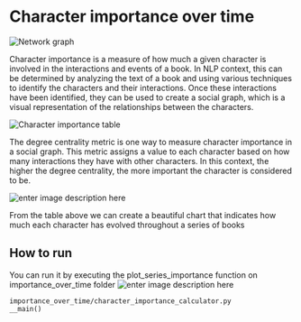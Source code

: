 
# Character importance over time
![Network graph](https://i.imgur.com/1UINepX.png)

Character importance is a measure of how much a given character is involved in the interactions and events of a book. In NLP context, this can be determined by analyzing the text of a book and using various techniques to identify the characters and their interactions. Once these interactions have been identified, they can be used to create a social graph, which is a visual representation of the relationships between the characters.

![Character importance table](https://i.imgur.com/nOpI2Tr.png)

The degree centrality metric is one way to measure character importance in a social graph. This metric assigns a value to each character based on how many interactions they have with other characters. In this context, the higher the degree centrality, the more important the character is considered to be.

![enter image description here](https://i.imgur.com/R61L9FB.png)

From the table above we can create a beautiful chart that indicates how much each character has evolved throughout a series of books
    
## How to run  
You can run it by executing the plot_series_importance function on importance_over_time folder
![enter image description here](https://i.imgur.com/ztl6QJc.png)
```  
importance_over_time/character_importance_calculator.py  
__main()  
```  

